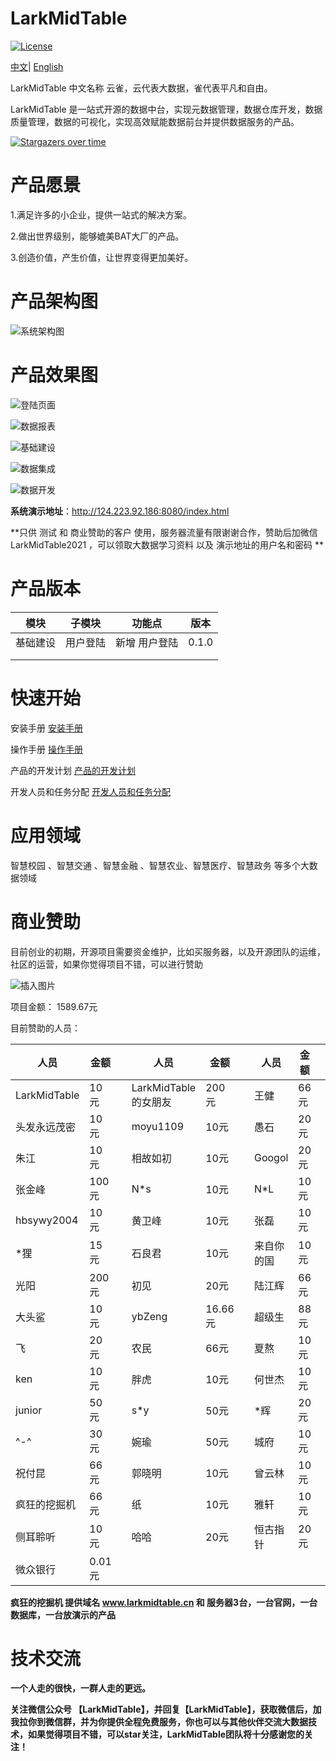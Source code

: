 # LarkMidTable

[![License](https://img.shields.io/badge/license-Apache%202-4EB1BA.svg)](https://www.apache.org/licenses/LICENSE-2.0.html)

 [中文](README.md)|  [English](README_EN.md)

LarkMidTable 中文名称 云雀，云代表大数据，雀代表平凡和自由。

LarkMidTable 是一站式开源的数据中台，实现元数据管理，数据仓库开发，数据质量管理，数据的可视化，实现高效赋能数据前台并提供数据服务的产品。



[![Stargazers over time](https://starchart.cc/wxgzgl/larkMidTable.svg)](#)



# **产品愿景**

1.满足许多的小企业，提供一站式的解决方案。

2.做出世界级别，能够媲美BAT大厂的产品。

3.创造价值，产生价值，让世界变得更加美好。



# 产品架构图

![系统架构图](https://img2020.cnblogs.com/blog/622382/202010/622382-20201019215540747-440767668.jpg ) 

# 产品效果图

![登陆页面](https://img2022.cnblogs.com/blog/622382/202201/622382-20220124162212117-942279447.jpg)

![数据报表](https://img2022.cnblogs.com/blog/622382/202202/622382-20220208153920857-1211695235.jpg)

![基础建设](https://img2022.cnblogs.com/blog/622382/202202/622382-20220213093859410-908575610.png)

![数据集成](https://img2022.cnblogs.com/blog/622382/202202/622382-20220213095256736-980802722.png)

![数据开发](https://img2022.cnblogs.com/blog/622382/202202/622382-20220213093945512-1802846752.png)

**系统演示地址**：http://124.223.92.186:8080/index.html

**只供 测试 和 商业赞助的客户 使用，服务器流量有限谢谢合作，赞助后加微信 LarkMidTable2021 ，可以领取大数据学习资料 以及 演示地址的用户名和密码 **

# 产品版本

| 模块     | 子模块   | 功能点        | 版本  |
| -------- | -------- | ------------- | ----- |
| 基础建设 | 用户登陆 | 新增 用户登陆 | 0.1.0 |
|          |          |               |       |
|          |          |               |       |



# **快速开始**

安装手册      [安装手册](https://github.com/wxgzgl/flinkx-web/blob/dev/larkmidtable-doc/userGuid.md)

操作手册  	[操作手册](https://github.com/wxgzgl/LarkMidTable/tree/dev/larkmidtable-doc/userManual.md)

产品的开发计划      [产品的开发计划](https://github.com/birdLark/LarkMidTable/issues/87) 

开发人员和任务分配    [开发人员和任务分配](https://github.com/wxgzgl/LarkMidTable/tree/dev/larkmidtable-doc/engineer.md)

# 应用领域

智慧校园 、智慧交通 、智慧金融 、智慧农业、智慧医疗、智慧政务  等多个大数据领域



# 商业赞助

目前创业的初期，开源项目需要资金维护，比如买服务器，以及开源团队的运维，社区的运营，如果你觉得项目不错，可以进行赞助

![插入图片](https://img2022.cnblogs.com/blog/622382/202203/622382-20220308142953632-1324281205.png)

项目金额： 1589.67元

目前赞助的人员：

| 人员         | 金额   |      | 人员                 | 金额    |      | 人员       | 金额 |      |
| ------------ | ------ | ---- | -------------------- | ------- | ---- | ---------- | ---- | ---- |
| LarkMidTable | 10元   |      | LarkMidTable的女朋友 | 200元   |      | 王健       | 66元 |      |
| 头发永远茂密 | 10元   |      | moyu1109             | 10元    |      | 愚石       | 20元 |      |
| 朱江         | 10元   |      | 相故如初             | 10元    |      | Googol     | 20元 |      |
| 张金峰       | 100元  |      | N*s                  | 10元    |      | N*L        | 10元 |      |
| hbsywy2004   | 10元   |      | 黄卫峰               | 10元    |      | 张磊       | 10元 |      |
| *狸          | 15元   |      | 石良君               | 10元    |      | 来自你的国 | 10元 |      |
| 光阳         | 200元  |      | 初见                 | 20元    |      | 陆江辉     | 66元 |      |
| 大头鲨       | 10元   |      | ybZeng               | 16.66元 |      | 超级生     | 88元 |      |
| 飞           | 20元   |      | 农民                 | 66元    |      | 夏熬       | 10元 |      |
| ken          | 10元   |      | 胖虎                 | 10元    |      | 何世杰     | 10元 |      |
| junior       | 50元   |      | s*y                  | 50元    |      | *辉        | 20元 |      |
| ^-^          | 30元   |      | 婉瑜                 | 50元    |      | 城府       | 10元 |      |
| 祝付昆       | 66元   |      | 郭晓明               | 10元    |      | 曾云林     | 10元 |      |
| 疯狂的挖掘机 | 66元   |      | 纸                   | 10元    |      | 雅轩       | 10元 |      |
| 侧耳聆听     | 10元   |      | 哈哈                 | 20元    |      | 恒古指针   | 20元 |      |
| 微众银行     | 0.01元 |      |                      |         |      |            |      |      |

**疯狂的挖掘机 提供域名 www.larkmidtable.cn 和 服务器3台，一台官网，一台数据库，一台放演示的产品**




# 技术交流

**一个人走的很快，一群人走的更远。**

**关注微信公众号 【LarkMidTable】，并回复【LarkMidTable】，获取微信后，加我拉你到微信群，并为你提供全程免费服务，你也可以与其他伙伴交流大数据技术，如果觉得项目不错，可以star关注，LarkMidTable团队将十分感谢您的关注！**

